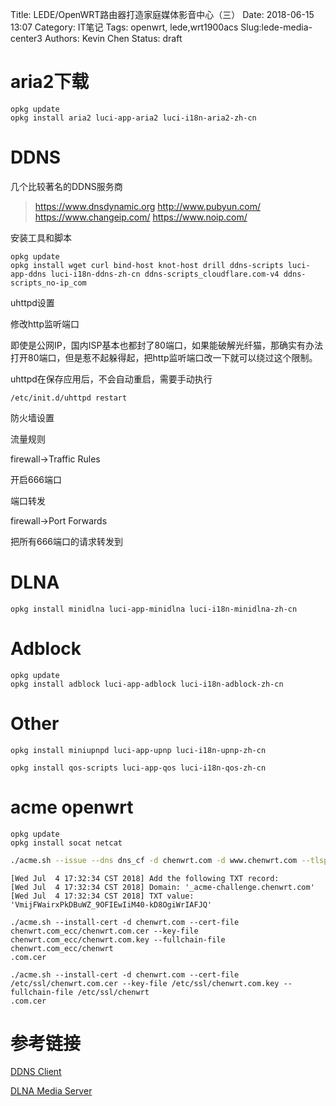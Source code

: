 Title: LEDE/OpenWRT路由器打造家庭媒体影音中心（三）
Date: 2018-06-15 13:07
Category: IT笔记
Tags: openwrt, lede,wrt1900acs
Slug:lede-media-center3
Authors: Kevin Chen
Status: draft



# aria2下载

```
opkg update
opkg install aria2 luci-app-aria2 luci-i18n-aria2-zh-cn
```



# DDNS

几个比较著名的DDNS服务商

> https://www.dnsdynamic.org
> http://www.pubyun.com/
> https://www.changeip.com/
> https://www.noip.com/



安装工具和脚本

```
opkg update
opkg install wget curl bind-host knot-host drill ddns-scripts luci-app-ddns luci-i18n-ddns-zh-cn ddns-scripts_cloudflare.com-v4 ddns-scripts_no-ip_com
```

uhttpd设置

修改http监听端口

即使是公网IP，国内ISP基本也都封了80端口，如果能破解光纤猫，那确实有办法打开80端口，但是惹不起躲得起，把http监听端口改一下就可以绕过这个限制。

uhttpd在保存应用后，不会自动重启，需要手动执行

```
/etc/init.d/uhttpd restart   
```



防火墙设置

流量规则

firewall->Traffic Rules

开启666端口



端口转发

firewall->Port Forwards

把所有666端口的请求转发到



# DLNA

```
opkg install minidlna luci-app-minidlna luci-i18n-minidlna-zh-cn
```



# Adblock

```
opkg update
opkg install adblock luci-app-adblock luci-i18n-adblock-zh-cn
```



# Other

```
opkg install miniupnpd luci-app-upnp luci-i18n-upnp-zh-cn

opkg install qos-scripts luci-app-qos luci-i18n-qos-zh-cn
```

# acme openwrt

```
opkg update
opkg install socat netcat
```



```bash
./acme.sh --issue --dns dns_cf -d chenwrt.com -d www.chenwrt.com --tlsport 4430
```

```
[Wed Jul  4 17:32:34 CST 2018] Add the following TXT record:
[Wed Jul  4 17:32:34 CST 2018] Domain: '_acme-challenge.chenwrt.com'
[Wed Jul  4 17:32:34 CST 2018] TXT value: 'VmijFWairxPkDBuWZ_9OFIEwIiM40-kD8OgiWrIAFJQ'

```

```
./acme.sh --install-cert -d chenwrt.com --cert-file chenwrt.com_ecc/chenwrt.com.cer --key-file chenwrt.com_ecc/chenwrt.com.key --fullchain-file chenwrt.com_ecc/chenwrt
.com.cer

./acme.sh --install-cert -d chenwrt.com --cert-file /etc/ssl/chenwrt.com.cer --key-file /etc/ssl/chenwrt.com.key --fullchain-file /etc/ssl/chenwrt
.com.cer
```





# 参考链接

[DDNS Client](https://openwrt.org/docs/guide-user/services/ddns/client)

[DLNA Media Server](https://openwrt.org/docs/guide-user/services/media_server/dlna)

